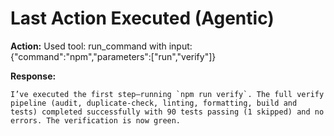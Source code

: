 # Last Action Executed (Agentic)

**Action:** Used tool: run_command with input: {"command":"npm","parameters":["run","verify"]}

**Response:**

```
I’ve executed the first step—running `npm run verify`. The full verify pipeline (audit, duplicate-check, linting, formatting, build and tests) completed successfully with 90 tests passing (1 skipped) and no errors. The verification is now green.
```
